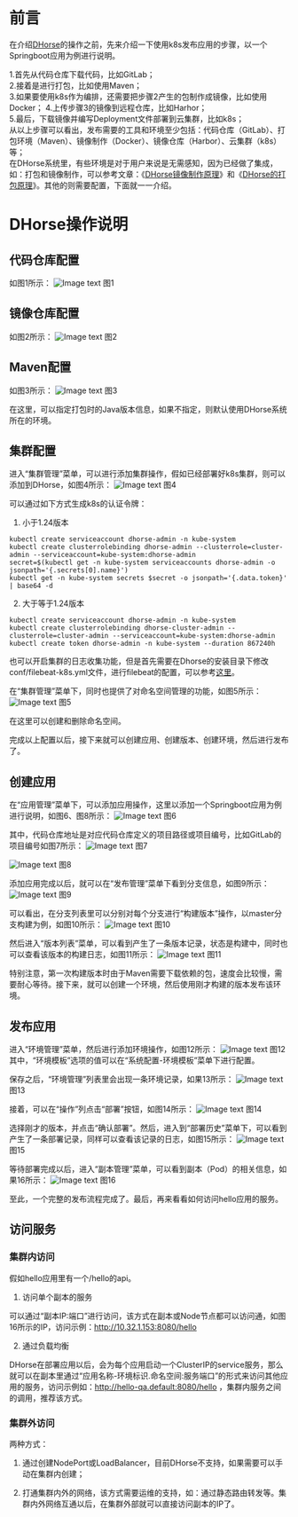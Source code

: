 # 前言

在介绍[DHorse](https://github.com/tiandizhiguai/dhorse)的操作之前，先来介绍一下使用k8s发布应用的步骤，以一个Springboot应用为例进行说明。

1.首先从代码仓库下载代码，比如GitLab；  
2.接着是进行打包，比如使用Maven；  
3.如果要使用k8s作为编排，还需要把步骤2产生的包制作成镜像，比如使用Docker；
4.上传步骤3的镜像到远程仓库，比如Harhor；  
5.最后，下载镜像并编写Deployment文件部署到云集群，比如k8s；  
从以上步骤可以看出，发布需要的工具和环境至少包括：代码仓库（GitLab）、打包环境（Maven）、镜像制作（Docker）、镜像仓库（Harbor）、云集群（k8s）等；  
在DHorse系统里，有些环境是对于用户来说是无需感知，因为已经做了集成，如：打包和镜像制作，可以参考文章：《[DHorse镜像制作原理](https://github.com/tiandizhiguai/dhorse-doc/blob/main/guide/%E9%95%9C%E5%83%8F%E5%88%B6%E4%BD%9C.md)》和《[DHorse的打包原理](https://github.com/tiandizhiguai/dhorse-doc/blob/main/guide/maven%E6%89%93%E5%8C%85.md)》。其他的则需要配置，下面就一一介绍。

# DHorse操作说明

## 代码仓库配置

如图1所示：
![Image text](./image/code_repo.png)
图1

## 镜像仓库配置

如图2所示：
![Image text](./image/image_repo.png)
图2

## Maven配置

如图3所示：
![Image text](./image/maven.png)
图3

在这里，可以指定打包时的Java版本信息，如果不指定，则默认使用DHorse系统所在的环境。

## 集群配置

进入“集群管理”菜单，可以进行添加集群操作，假如已经部署好k8s集群，则可以添加到DHorse，如图4所示：
![Image text](./image/add_cluster.png)
图4

可以通过如下方式生成k8s的认证令牌：

1. 小于1.24版本

```shell
kubectl create serviceaccount dhorse-admin -n kube-system
kubectl create clusterrolebinding dhorse-admin --clusterrole=cluster-admin --serviceaccount=kube-system:dhorse-admin
secret=$(kubectl get -n kube-system serviceaccounts dhorse-admin -o jsonpath='{.secrets[0].name}')
kubectl get -n kube-system secrets $secret -o jsonpath='{.data.token}' | base64 -d
```

2. 大于等于1.24版本

```shell
kubectl create serviceaccount dhorse-admin -n kube-system
kubectl create clusterrolebinding dhorse-cluster-admin --clusterrole=cluster-admin --serviceaccount=kube-system:dhorse-admin
kubectl create token dhorse-admin -n kube-system --duration 867240h
```

也可以开启集群的日志收集功能，但是首先需要在Dhorse的安装目录下修改conf/filebeat-k8s.yml文件，进行filebeat的配置，可以参考[这里](https://github.com/tiandizhiguai/dhorse-doc/blob/main/guide/%E6%97%A5%E5%BF%97%E6%94%B6%E9%9B%86.md)。

在“集群管理”菜单下，同时也提供了对命名空间管理的功能，如图5所示：
![Image text](./image/namespace_list.png)
图5

在这里可以创建和删除命名空间。

完成以上配置以后，接下来就可以创建应用、创建版本、创建环境，然后进行发布了。

## 创建应用

在“应用管理”菜单下，可以添加应用操作，这里以添加一个Springboot应用为例进行说明，如图6、图8所示：
![Image text](./image/add_app1.png)
图6

其中，代码仓库地址是对应代码仓库定义的项目路径或项目编号，比如GitLab的项目编号如图7所示：
![Image text](./image/GitLab_detail.png)
图7

![Image text](./image/add_app2.png)
图8

添加应用完成以后，就可以在“发布管理”菜单下看到分支信息，如图9所示：
![Image text](./image/branch_list.png)
图9

可以看出，在分支列表里可以分别对每个分支进行“构建版本”操作，以master分支构建为例，如图10所示：
![Image text](./image/build_version.png)
图10

然后进入“版本列表”菜单，可以看到产生了一条版本记录，状态是构建中，同时也可以查看该版本的构建日志，如图11所示：
![Image text](./image/version_log.png)
图11

特别注意，第一次构建版本时由于Maven需要下载依赖的包，速度会比较慢，需要耐心等待。接下来，就可以创建一个环境，然后使用刚才构建的版本发布该环境。

## 发布应用

进入“环境管理”菜单，然后进行添加环境操作，如图12所示：
![Image text](./image/add_env.png)
图12
其中，“环境模板”选项的值可以在“系统配置-环境模板”菜单下进行配置。

保存之后，“环境管理”列表里会出现一条环境记录，如果13所示：
![Image text](./image/env_list.png)
图13

接着，可以在“操作”列点击“部署”按钮，如图14所示：
![Image text](./image/deployment.png)
图14

选择刚才的版本，并点击“确认部署”。然后，进入到“部署历史”菜单下，可以看到产生了一条部署记录，同样可以查看该记录的日志，如图15所示：
![Image text](./image/deployment_log.png)
图15

等待部署完成以后，进入“副本管理”菜单，可以看到副本（Pod）的相关信息，如果16所示：
![Image text](./image/replica_list.png)
图16

至此，一个完整的发布流程完成了。最后，再来看看如何访问hello应用的服务。

## 访问服务

### 集群内访问

假如hello应用里有一个/hello的api。

1. 访问单个副本的服务

可以通过“副本IP:端口”进行访问，该方式在副本或Node节点都可以访问通，如图16所示的IP，访问示例：http://10.32.1.153:8080/hello

2. 通过负载均衡

DHorse在部署应用以后，会为每个应用启动一个ClusterIP的service服务，那么就可以在副本里通过“应用名称-环境标识.命名空间:服务端口”的形式来访问其他应用的服务，访问示例如：http://hello-qa.default:8080/hello ，集群内服务之间的调用，推荐该方式。

### 集群外访问

两种方式：

1. 通过创建NodePort或LoadBalancer，目前DHorse不支持，如果需要可以手动在集群内创建；

2. 打通集群内外的网络，该方式需要运维的支持，如：通过静态路由转发等。集群内外网络互通以后，在集群外部就可以直接访问副本的IP了。
